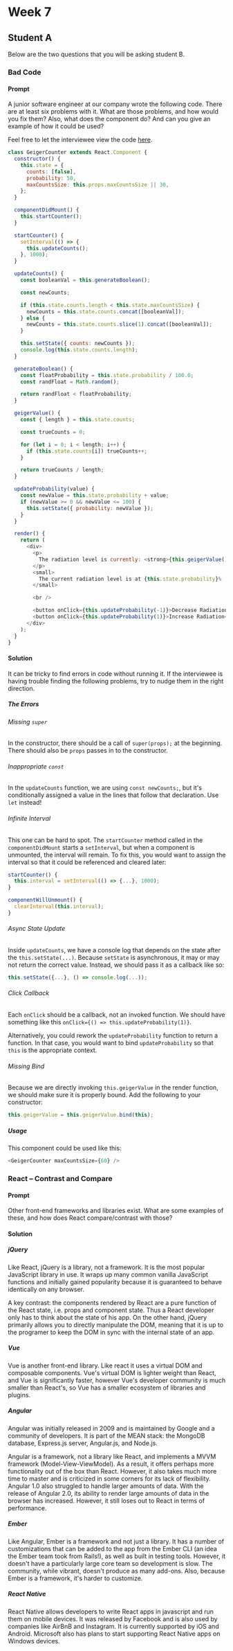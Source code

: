 # Week 7

## Student A

Below are the two questions that you will be asking student B.

### Bad Code

#### Prompt

A junior software engineer at our company wrote the following code.
There are at least six problems with it. What are those problems, and
how would you fix them? Also, what does the component do? And can you
give an example of how it could be used?

Feel free to let the interviewee view the code
[here][geiger-code-excerpt].

```js
class GeigerCounter extends React.Component {
  constructor() {
    this.state = {
      counts: [false],
      probability: 50,
      maxCountsSize: this.props.maxCountsSize || 30,
    };
  }

  componentDidMount() {
    this.startCounter();
  }

  startCounter() {
    setInterval(() => {
      this.updateCounts();
    }, 1000);
  }

  updateCounts() {
    const booleanVal = this.generateBoolean();

    const newCounts;

    if (this.state.counts.length < this.state.maxCountsSize) {
      newCounts = this.state.counts.concat([booleanVal]);
    } else {
      newCounts = this.state.counts.slice(1).concat([booleanVal]);
    }

    this.setState({ counts: newCounts });
    console.log(this.state.counts.length);
  }

  generateBoolean() {
    const floatProbability = this.state.probability / 100.0;
    const randFloat = Math.random();

    return randFloat < floatProbability;
  }

  geigerValue() {
    const { length } = this.state.counts;

    const trueCounts = 0;

    for (let i = 0; i < length; i++) {
      if (this.state.counts[i]) trueCounts++;
    }

    return trueCounts / length;
  }

  updateProbability(value) {
    const newValue = this.state.probability + value;
    if (newValue >= 0 && newValue <= 100) {
      this.setState({ probability: newValue });
    }
  }

  render() {
    return (
      <div>
        <p>
          The radiation level is currently: <strong>{this.geigerValue()}</strong>
        </p>
        <small>
          The current radiation level is at {this.state.probability}%
        </small>

        <br />

        <button onClick={this.updateProbability(-1)}>Decrease Radiation</button>
        <button onClick={this.updateProbability(1)}>Increase Radiation</button>
      </div>
    );
  }
}
```

[geiger-code-excerpt]: ../../code-excerpts/geiger-counter.md

#### Solution

It can be tricky to find errors in code without running it. If the
interviewee is having trouble finding the following problems, try to
nudge them in the right direction.

##### The Errors

###### Missing `super`

In the constructor, there should be a call of `super(props);` at the
beginning. There should also be `props` passes in to the constructor.

###### Inappropriate `const`

In the `updateCounts` function, we are using `const newCounts;`, but
it's conditionally assigned a value in the lines that follow that
declaration. Use `let` instead!

###### Infinite Interval

This one can be hard to spot. The `startCounter` method called in the
`componentDidMount` starts a `setInterval`, but when a component is
unmounted, the interval will remain. To fix this, you would want to
assign the interval so that it could be referenced and cleared later:

```js
startCounter() {
  this.interval = setInterval(() => {...}, 1000);
}

componentWillUnmount() {
  clearInterval(this.interval);
}
```

###### Async State Update

Inside `updateCounts`, we have a console log that depends on the state
after the `this.setState(...)`. Because `setState` is asynchronous, it
may or may not return the correct value. Instead, we should pass it as a
callback like so:

```js
this.setState({...}, () => console.log(...));
```

###### Click Callback

Each `onClick` should be a callback, not an invoked function. We should
have something like this `onClick={() => this.updateProbability(1)}`.

Alternatively, you could rework the `updateProbability` function to
return a function. In that case, you would want to bind
`updateProbability` so that `this` is the appropriate context.

###### Missing Bind

Because we are directly invoking `this.geigerValue` in the render
function, we should make sure it is properly bound. Add the following
to your constructor:

```js
this.geigerValue = this.geigerValue.bind(this);
```

##### Usage

This component could be used like this:

```js
<GeigerCounter maxCountsSize={60} />
```

### React – Contrast and Compare

#### Prompt

Other front-end frameworks and libraries exist. What are some examples
of these, and how does React compare/contrast with those?

#### Solution

##### jQuery

Like React, jQuery is a library, not a framework. It is the most popular
JavaScript library in use. It wraps up many common vanilla JavaScript
functions and initially gained popularity because it is guaranteed to
behave identically on any browser.

A key contrast: the components rendered by React are a pure function of
the React state, i.e. props and component state. Thus a React developer
only has to think about the state of his app. On the other hand, jQuery
primarily allows you to directly manipulate the DOM, meaning that it is
up to the programer to keep the DOM in sync with the internal state of
an app.

##### Vue

Vue is another front-end library. Like react it uses a virtual DOM and
composable components. Vue's virtual DOM is lighter weight than React,
and Vue is significantly faster, however Vue's developer community is
much smaller than React's, so Vue has a smaller ecosystem of libraries
and plugins.

##### Angular

Angular was initially released in 2009 and is maintained by Google and a
community of developers. It is part of the MEAN stack: the MongoDB
database, Express.js server, Angular.js, and Node.js.

Angular is a framework, not a library like React, and implements a MVVM
framework (Model-View-ViewModel). As a result, it offers perhaps more
functionality out of the box than React. However, it also takes much
more time to master and is criticized in some corners for its lack of
flexibility. Angular 1.0 also struggled to handle larger amounts of
data. With the release of Angular 2.0, its ability to render large
amounts of data in the browser has increased. However, it still loses
out to React in terms of performance.

##### Ember

Like Angular, Ember is a framework and not just a library. It has a
number of customizations that can be added to the app from the Ember CLI
(an idea the Ember team took from Rails!), as well as built in testing
tools. However, it doesn't have a particularly large core team so
development is slow. The community, while vibrant, doesn't produce as
many add-ons. Also, because Ember is a framework, it's harder to
customize.

##### React Native

React Native allows developers to write React apps in javascript and run
them on mobile devices. It was released by Facebook and is also used by
companies like AirBnB and Instagram. It is currently supported by iOS
and Android. Microsoft also has plans to start supporting React Native
apps on Windows devices.
